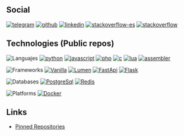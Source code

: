 <!--- TODO: darken colors -->
## Social

[![telegram](https://img.shields.io/badge/Telegram-@uselessscat-24292e?logo=telegram&labelColor=2CA5E0)](https://www.t.me/uselessscat)
[![github](https://img.shields.io/badge/Github-uselessscat-24292e?logo=github&labelColor=181717)](https://github.com/uselessscat)
[![linkedin](https://img.shields.io/badge/LinkedIn-ariecb-24292e?logo=linkedin&labelColor=0077B5)](https://www.linkedin.com/in/ariecb/)
[![stackoverflow-es](https://img.shields.io/badge/StackOverflow%20ES-uselessscat-24292e?logo=stackoverflow&labelColor=FE7A16)](https://es.stackoverflow.com/users/4617/uselessscat)
[![stackoverflow](https://img.shields.io/badge/StackOverflow-uselessscat-24292e?logo=stackoverflow&labelColor=FE7A16)](https://stackoverflow.com/users/6658955/uselessscat)

## Technologies (Public repos)

![Languajes](https://img.shields.io/badge/-Languages-24292e)
[![python](https://img.shields.io/badge/dynamic/json?label=Python&labelColor=3776AB&logo=python&color=24292e&suffix=%20Repos&query=$.total_count&url=https://api.github.com/search/repositories?q=user:uselessscat%2Btopic:python)](https://github.com/search?q=user:uselessscat%20topic:python)
[![javascript](https://img.shields.io/badge/dynamic/json?label=Javascript&labelColor=F7DF1E&logo=javascript&color=24292e&suffix=%20Repos&query=$.total_count&url=https://api.github.com/search/repositories?q=user:uselessscat%2Btopic:javascript)](https://github.com/search?q=user:uselessscat%20topic:javascript)
[![php](https://img.shields.io/badge/dynamic/json?label=PHP&labelColor=777BB4&logo=php&color=24292e&suffix=%20Repos&query=$.total_count&url=https://api.github.com/search/repositories?q=user:uselessscat%2Btopic:php)](https://github.com/search?q=user:uselessscat%20topic:php)
[![c](https://img.shields.io/badge/dynamic/json?label=C&labelColor=A8B9CC&logo=c&color=24292e&suffix=%20Repos&query=$.total_count&url=https://api.github.com/search/repositories?q=user:uselessscat%2Btopic:c)](https://github.com/search?q=user:uselessscat%20topic:c)
[![lua](https://img.shields.io/badge/dynamic/json?label=Lua&labelColor=2C2D72&logo=lua&color=24292e&suffix=%20Repos&query=$.total_count&url=https://api.github.com/search/repositories?q=user:uselessscat%2Btopic:lua)](https://github.com/search?q=user:uselessscat%20topic:lua)
[![assembler](https://img.shields.io/badge/dynamic/json?label=Assembler&labelColor=dargray&color=24292e&suffix=%20Repos&query=$.total_count&url=https://api.github.com/search/repositories?q=user:uselessscat%2Btopic:assembler)](https://github.com/search?q=user:uselessscat%20topic:assembler)

![Frameworks](https://img.shields.io/badge/-Frameworks-24292e)
[![Vanilla](https://img.shields.io/badge/dynamic/json?label=Vanilla&labelColor=green&color=24292e&suffix=%20Repos&query=$.total_count&url=https://api.github.com/search/repositories?q=user:uselessscat%2Btopic:vanilla)](https://github.com/search?q=user:uselessscat%20topic:vanilla)
[![Lumen](https://img.shields.io/badge/dynamic/json?label=Lumen&labelColor=E74430&logo=lumen&color=24292e&suffix=%20Repos&query=$.total_count&url=https://api.github.com/search/repositories?q=user:uselessscat%2Btopic:lumen)](https://github.com/search?q=user:uselessscat%20topic:lumen)
[![FastApi](https://img.shields.io/badge/dynamic/json?label=FastApi&labelColor=009688&logo=fastapi&color=24292e&suffix=%20Repos&query=$.total_count&url=https://api.github.com/search/repositories?q=user:uselessscat%2Btopic:fastapi)](https://github.com/search?q=user:uselessscat%20topic:fastapi)
[![Flask](https://img.shields.io/badge/dynamic/json?label=Flask&labelColor=111&logo=flask&color=24292e&suffix=%20Repos&query=$.total_count&url=https://api.github.com/search/repositories?q=user:uselessscat%2Btopic:flask)](https://github.com/search?q=user:uselessscat%20topic:flask)

![Databases](https://img.shields.io/badge/-Databases-24292e)
[![PostgreSql](https://img.shields.io/badge/dynamic/json?label=PostgreSql&labelColor=336791&logo=postgresql&color=24292e&suffix=%20Repos&query=$.total_count&url=https://api.github.com/search/repositories?q=user:uselessscat%2Btopic:postgresql)](https://github.com/search?q=user:uselessscat%20topic:postgresql)
[![Redis](https://img.shields.io/badge/dynamic/json?label=Redis&labelColor=DC382D&logo=redis&color=24292e&suffix=%20Repos&query=$.total_count&url=https://api.github.com/search/repositories?q=user:uselessscat%2Btopic:redis)](https://github.com/search?q=user:uselessscat%20topic:redis)

![Platforms](https://img.shields.io/badge/-Platforms-24292e)
[![Docker](https://img.shields.io/badge/dynamic/json?label=Docker&labelColor=2C2D72&logo=docker&color=24292e&suffix=%20Repos&query=$.total_count&url=https://api.github.com/search/repositories?q=user:uselessscat%2Btopic:docker)](https://github.com/search?q=user:uselessscat%20topic:docker)


## Links

  - [Pinned Repositories](https://github.com/search?q=user:uselessscat%20topic:pinned)

